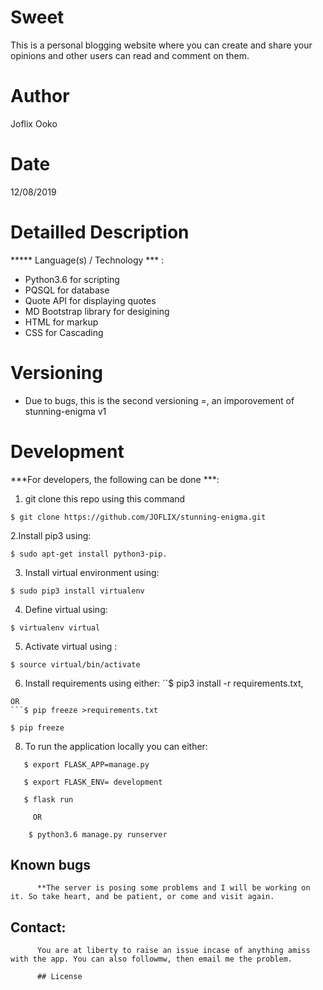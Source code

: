 # Sweet
This is  a personal blogging website where you can create and share your opinions and other users can read and comment on them. 
# Author
Joflix Ooko
# Date
12/08/2019

# Detailled Description
***** Language(s) / Technology *** : 
  * Python3.6 for scripting
  * PQSQL for database
  * Quote API for displaying quotes
  * MD Bootstrap library for desigining
  * HTML for markup
  * CSS for Cascading
# Versioning
  * Due to bugs, this is the second versioning =, an imporovement of stunning-enigma v1
 
 # Development
 
 ***For developers, the following can be done ***:
 1. git clone this repo using this command 
 ```
 $ git clone https://github.com/JOFLIX/stunning-enigma.git

 ```
 2.Install pip3 using:
 ```
 $ sudo apt-get install python3-pip.
 ```
 3. Install virtual environment using:

 ```
 $ sudo pip3 install virtualenv 
 ```
 4. Define virtual using:
 ```
 $ virtualenv virtual
 ```
 5. Activate virtual using :
 ```
 $ source virtual/bin/activate
 ```
 6. Install requirements using either:
 ``$ pip3 install -r requirements.txt,
 ```
 OR
 ```$ pip freeze >requirements.txt

 $ pip freeze 
```
         
8. To run the application locally you can either:
         
```
   $ export FLASK_APP=manage.py

   $ export FLASK_ENV= development

   $ flask run
```
         
         OR
```
    $ python3.6 manage.py runserver
```
   ## Known bugs
          **The server is posing some problems and I will be working on it. So take heart, and be patient, or come and visit again.
          
   ## Contact:
          You are at liberty to raise an issue incase of anything amiss with the app. You can also followmw, then email me the problem.
          
          ## License
         

